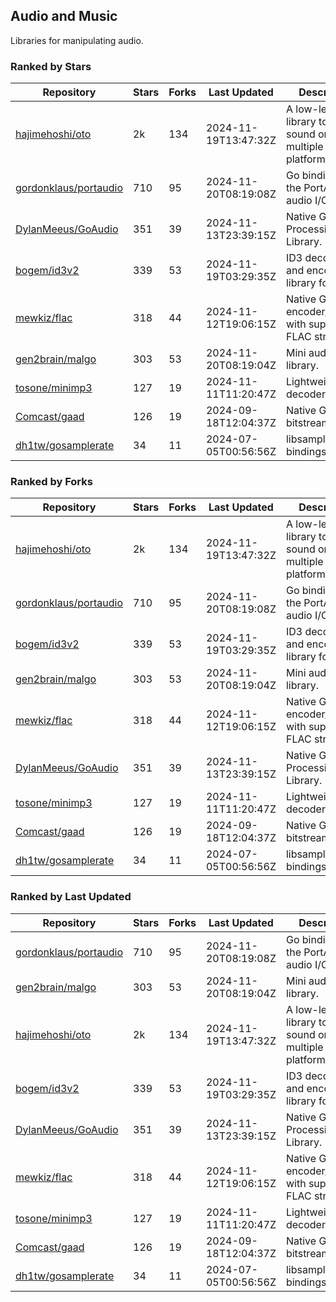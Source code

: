 ## Audio and Music

Libraries for manipulating audio.

### Ranked by Stars

| Repository | Stars | Forks | Last Updated | Description | 
|------------|-------|-------|--------------|-------------|
| [hajimehoshi/oto](https://github.com/hajimehoshi/oto) | 2k | 134 | 2024-11-19T13:47:32Z |  A low-level library to play sound on multiple platforms. |
| [gordonklaus/portaudio](https://github.com/gordonklaus/portaudio) | 710 | 95 | 2024-11-20T08:19:08Z |  Go bindings for the PortAudio audio I/O library. |
| [DylanMeeus/GoAudio](https://github.com/DylanMeeus/GoAudio) | 351 | 39 | 2024-11-13T23:39:15Z |  Native Go Audio Processing Library. |
| [bogem/id3v2](https://github.com/bogem/id3v2) | 339 | 53 | 2024-11-19T03:29:35Z |  ID3 decoding and encoding library for Go. |
| [mewkiz/flac](https://github.com/mewkiz/flac) | 318 | 44 | 2024-11-12T19:06:15Z |  Native Go FLAC encoder/decoder with support for FLAC streams. |
| [gen2brain/malgo](https://github.com/gen2brain/malgo) | 303 | 53 | 2024-11-20T08:19:04Z |  Mini audio library. |
| [tosone/minimp3](https://github.com/tosone/minimp3) | 127 | 19 | 2024-11-11T11:20:47Z |  Lightweight MP3 decoder library. |
| [Comcast/gaad](https://github.com/Comcast/gaad) | 126 | 19 | 2024-09-18T12:04:37Z |  Native Go AAC bitstream parser. |
| [dh1tw/gosamplerate](https://github.com/dh1tw/gosamplerate) | 34 | 11 | 2024-07-05T00:56:56Z |  libsamplerate bindings for go. |

### Ranked by Forks

| Repository | Stars | Forks | Last Updated | Description | 
|------------|-------|-------|--------------|-------------|
| [hajimehoshi/oto](https://github.com/hajimehoshi/oto) | 2k | 134 | 2024-11-19T13:47:32Z |  A low-level library to play sound on multiple platforms. |
| [gordonklaus/portaudio](https://github.com/gordonklaus/portaudio) | 710 | 95 | 2024-11-20T08:19:08Z |  Go bindings for the PortAudio audio I/O library. |
| [bogem/id3v2](https://github.com/bogem/id3v2) | 339 | 53 | 2024-11-19T03:29:35Z |  ID3 decoding and encoding library for Go. |
| [gen2brain/malgo](https://github.com/gen2brain/malgo) | 303 | 53 | 2024-11-20T08:19:04Z |  Mini audio library. |
| [mewkiz/flac](https://github.com/mewkiz/flac) | 318 | 44 | 2024-11-12T19:06:15Z |  Native Go FLAC encoder/decoder with support for FLAC streams. |
| [DylanMeeus/GoAudio](https://github.com/DylanMeeus/GoAudio) | 351 | 39 | 2024-11-13T23:39:15Z |  Native Go Audio Processing Library. |
| [tosone/minimp3](https://github.com/tosone/minimp3) | 127 | 19 | 2024-11-11T11:20:47Z |  Lightweight MP3 decoder library. |
| [Comcast/gaad](https://github.com/Comcast/gaad) | 126 | 19 | 2024-09-18T12:04:37Z |  Native Go AAC bitstream parser. |
| [dh1tw/gosamplerate](https://github.com/dh1tw/gosamplerate) | 34 | 11 | 2024-07-05T00:56:56Z |  libsamplerate bindings for go. |

### Ranked by Last Updated

| Repository | Stars | Forks | Last Updated | Description | 
|------------|-------|-------|--------------|-------------|
| [gordonklaus/portaudio](https://github.com/gordonklaus/portaudio) | 710 | 95 | 2024-11-20T08:19:08Z |  Go bindings for the PortAudio audio I/O library. |
| [gen2brain/malgo](https://github.com/gen2brain/malgo) | 303 | 53 | 2024-11-20T08:19:04Z |  Mini audio library. |
| [hajimehoshi/oto](https://github.com/hajimehoshi/oto) | 2k | 134 | 2024-11-19T13:47:32Z |  A low-level library to play sound on multiple platforms. |
| [bogem/id3v2](https://github.com/bogem/id3v2) | 339 | 53 | 2024-11-19T03:29:35Z |  ID3 decoding and encoding library for Go. |
| [DylanMeeus/GoAudio](https://github.com/DylanMeeus/GoAudio) | 351 | 39 | 2024-11-13T23:39:15Z |  Native Go Audio Processing Library. |
| [mewkiz/flac](https://github.com/mewkiz/flac) | 318 | 44 | 2024-11-12T19:06:15Z |  Native Go FLAC encoder/decoder with support for FLAC streams. |
| [tosone/minimp3](https://github.com/tosone/minimp3) | 127 | 19 | 2024-11-11T11:20:47Z |  Lightweight MP3 decoder library. |
| [Comcast/gaad](https://github.com/Comcast/gaad) | 126 | 19 | 2024-09-18T12:04:37Z |  Native Go AAC bitstream parser. |
| [dh1tw/gosamplerate](https://github.com/dh1tw/gosamplerate) | 34 | 11 | 2024-07-05T00:56:56Z |  libsamplerate bindings for go. |

